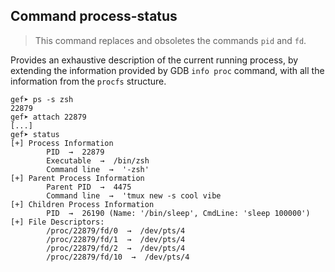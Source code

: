 ## Command process-status ##

> This command replaces and obsoletes the commands `pid` and `fd`.

Provides an exhaustive description of the current running process, by extending
the information provided by GDB `info proc` command, with all the information
from the `procfs` structure.

```
gef➤ ps -s zsh
22879
gef➤ attach 22879
[...]
gef➤ status
[+] Process Information
        PID  →  22879
        Executable  →  /bin/zsh
        Command line  →  '-zsh'
[+] Parent Process Information
        Parent PID  →  4475
        Command line  →  'tmux new -s cool vibe
[+] Children Process Information
        PID  →  26190 (Name: '/bin/sleep', CmdLine: 'sleep 100000')
[+] File Descriptors:
        /proc/22879/fd/0  →  /dev/pts/4
        /proc/22879/fd/1  →  /dev/pts/4
        /proc/22879/fd/2  →  /dev/pts/4
        /proc/22879/fd/10  →  /dev/pts/4
```
